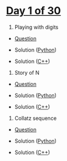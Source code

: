 # [Day 1 of 30](https://www.hackerrank.com/contests/day-1-of-30/challenges "Day 1 of 30 contest link")

1. Playing with digits

- [Question](https://www.hackerrank.com/contests/day-1-of-30/challenges/difference-between-sum-and-product-of-digit "Playing with digits")

- Solution ([Python](Playing%20with%20digits/Python/ "Solution in Python"))
- Solution ([C++](Playing%20with%20digits/C++/ "Solution in C++"))

1. Story of N

- [Question](https://www.hackerrank.com/contests/day-1-of-30/challenges/sum-of-digit-3-1 "Story of N")

- Solution ([Python](Story%20of%20N/Python/ "Solution in Python"))
- Solution ([C++](Story%20of%20N/C++/ "Solution in C++"))

1. Collatz sequence

- [Question](https://www.hackerrank.com/contests/day-1-of-30/challenges/collatz-sequence-3 "Collatz sequence")

- Solution ([Python](Collatz%20sequence/Python/ "Solution in Python"))
- Solution ([C++](Collatz%20sequence/C++/ "Solution in C++"))
